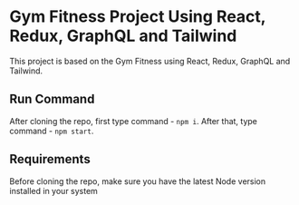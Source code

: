 # Gym Fitness Project Using React, Redux, GraphQL and Tailwind 

This project is based on the Gym Fitness using React, Redux, GraphQL and Tailwind.


## Run Command
After cloning the repo, first type command - `npm i`. After that, type command - `npm start`.

## Requirements
Before cloning the repo, make sure you have the latest Node version installed in your system


